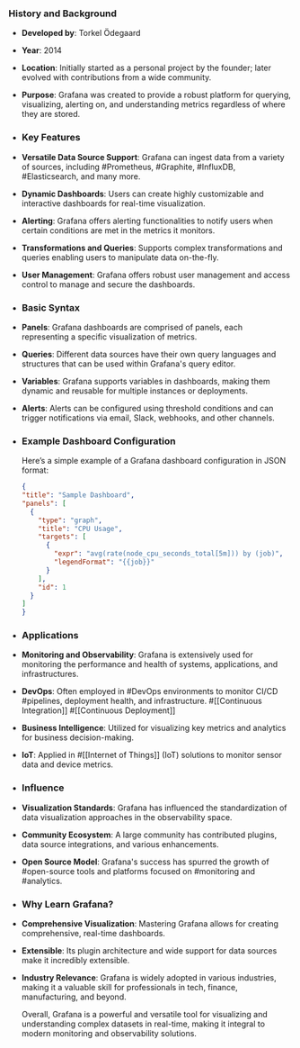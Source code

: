 ### **History and Background**
- **Developed by**: Torkel Ödegaard
- **Year**: 2014
- **Location**: Initially started as a personal project by the founder; later evolved with contributions from a wide community.
- **Purpose**: Grafana was created to provide a robust platform for querying, visualizing, alerting on, and understanding metrics regardless of where they are stored.
- ### **Key Features**
- **Versatile Data Source Support**: Grafana can ingest data from a variety of sources, including #Prometheus, #Graphite, #InfluxDB, #Elasticsearch, and many more.
- **Dynamic Dashboards**: Users can create highly customizable and interactive dashboards for real-time visualization.
- **Alerting**: Grafana offers alerting functionalities to notify users when certain conditions are met in the metrics it monitors.
- **Transformations and Queries**: Supports complex transformations and queries enabling users to manipulate data on-the-fly.
- **User Management**: Grafana offers robust user management and access control to manage and secure the dashboards.
- ### **Basic Syntax**
- **Panels**: Grafana dashboards are comprised of panels, each representing a specific visualization of metrics.
- **Queries**: Different data sources have their own query languages and structures that can be used within Grafana's query editor.
- **Variables**: Grafana supports variables in dashboards, making them dynamic and reusable for multiple instances or deployments.
- **Alerts**: Alerts can be configured using threshold conditions and can trigger notifications via email, Slack, webhooks, and other channels.
- ### **Example Dashboard Configuration**
  
  Here’s a simple example of a Grafana dashboard configuration in JSON format:
  
  ```json
  {
  "title": "Sample Dashboard",
  "panels": [
    {
      "type": "graph",
      "title": "CPU Usage",
      "targets": [
        {
          "expr": "avg(rate(node_cpu_seconds_total[5m])) by (job)",
          "legendFormat": "{{job}}"
        }
      ],
      "id": 1
    }
  ]
  }
  ```
- ### **Applications**
- **Monitoring and Observability**: Grafana is extensively used for monitoring the performance and health of systems, applications, and infrastructures.
- **DevOps**: Often employed in #DevOps environments to monitor CI/CD #pipelines, deployment health, and infrastructure. #[[Continuous Integration]] #[[Continuous Deployment]]
- **Business Intelligence**: Utilized for visualizing key metrics and analytics for business decision-making.
- **IoT**: Applied in #[[Internet of Things]] (IoT) solutions to monitor sensor data and device metrics.
- ### **Influence**
- **Visualization Standards**: Grafana has influenced the standardization of data visualization approaches in the observability space.
- **Community Ecosystem**: A large community has contributed plugins, data source integrations, and various enhancements.
- **Open Source Model**: Grafana's success has spurred the growth of #open-source tools and platforms focused on #monitoring and #analytics.
- ### **Why Learn Grafana?**
- **Comprehensive Visualization**: Mastering Grafana allows for creating comprehensive, real-time dashboards.
- **Extensible**: Its plugin architecture and wide support for data sources make it incredibly extensible.
- **Industry Relevance**: Grafana is widely adopted in various industries, making it a valuable skill for professionals in tech, finance, manufacturing, and beyond.
  
  Overall, Grafana is a powerful and versatile tool for visualizing and understanding complex datasets in real-time, making it integral to modern monitoring and observability solutions.